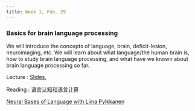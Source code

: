 ```yaml
---
title: Week 1, Feb. 29
---
```


### Basics for brain language processing

We will introduce the concepts of language, brain, deficit-lesion, neuroimaging, etc. We will learn about what language/the human brain is, how to study brain language processing, and what have we known about brain language processing so far.

Lecture
: [Slides](https://drive.google.com/file/d/1rh0bQ7B2wIGxyaaWQQLt3gazJwHEuJa_/view?usp=sharing), 

Reading
:
[语言认知和语言计算](https://nlpr.ia.ac.cn/cip/ZongPublications/2022/2022%E7%8E%8B%E5%B0%91%E6%A5%A0-%E4%B8%AD%E5%9B%BD%E7%A7%91%E5%AD%A6.pdf)

[Neural Bases of Language with Liina Pylkkanen](https://www.youtube.com/channel/UCBbO6HEym_YC9yyt2rNYiEA)

